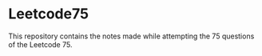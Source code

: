 # Leetcode75
This repository contains the notes made while attempting the 75 questions of the Leetcode 75.
